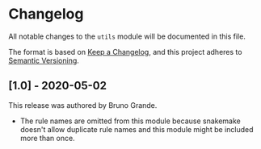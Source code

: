 # Changelog

All notable changes to the `utils` module will be documented in this file.

The format is based on [Keep a Changelog](https://keepachangelog.com/en/1.0.0/),
and this project adheres to [Semantic Versioning](https://semver.org/spec/v2.0.0.html).

## [1.0] - 2020-05-02

This release was authored by Bruno Grande.

<!-- TODO: Explain each important module design decision below. -->

- The rule names are omitted from this module because snakemake doesn't allow duplicate rule names and this module might be included more than once.
